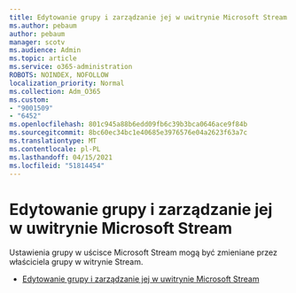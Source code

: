 ```yaml
---
title: Edytowanie grupy i zarządzanie jej w uwitrynie Microsoft Stream
ms.author: pebaum
author: pebaum
manager: scotv
ms.audience: Admin
ms.topic: article
ms.service: o365-administration
ROBOTS: NOINDEX, NOFOLLOW
localization_priority: Normal
ms.collection: Adm_O365
ms.custom:
- "9001509"
- "6452"
ms.openlocfilehash: 801c945a88b6edd09fb6c39b3bca0646ace9f84b
ms.sourcegitcommit: 8bc60ec34bc1e40685e3976576e04a2623f63a7c
ms.translationtype: MT
ms.contentlocale: pl-PL
ms.lasthandoff: 04/15/2021
ms.locfileid: "51814454"
---
```

# <a name="edit-and-manage-a-group-in-microsoft-stream"></a>Edytowanie grupy i zarządzanie jej w uwitrynie Microsoft Stream

Ustawienia grupy w uścisce Microsoft Stream mogą być zmieniane przez właściciela grupy w witrynie Stream.  

- [Edytowanie grupy i zarządzanie jej w uwitrynie Microsoft Stream](https://docs.microsoft.com/stream/portal-manage-groups)
